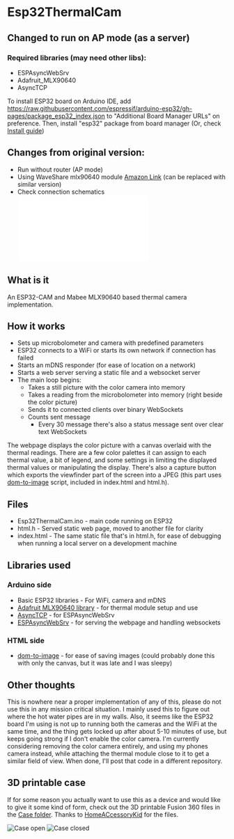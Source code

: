 # Esp32ThermalCam

## Changed to run on AP mode (as a server)

### Required libraries (may need other libs):
- ESPAsyncWebSrv
- Adafruit_MLX90640
- AsyncTCP

To install ESP32 board on Arduino IDE, add https://raw.githubusercontent.com/espressif/arduino-esp32/gh-pages/package_esp32_index.json to "Additional Board Manager URLs" on preference. 
Then, install "esp32" package from board manager
(Or, check [Install guide](https://randomnerdtutorials.com/installing-the-esp32-board-in-arduino-ide-windows-instructions/))

## Changes from original version:
- Run without router (AP mode)
- Using WaveShare mlx90640 module [Amazon Link](https://www.amazon.com/MLX90640-Thermal-Camera-Interface-Raspberry/dp/B08QCT423T) (can be replaced with similar version)
- Check connection schematics ![Schematic](esp32-cam_mlx90640.pdf)

## What is it

An ESP32-CAM and Mabee MLX90640 based thermal camera implementation.

## How it works

- Sets up microbolometer and camera with predefined parameters
- ESP32 connects to a WiFi or starts its own network if connection has failed
- Starts an mDNS responder (for ease of location on a network)
- Starts a web server serving a static file and a websocket server
- The main loop begins:
    - Takes a still picture with the color camera into memory
    - Takes a reading from the microbolometer into memory (right beside the color picture)
    - Sends it to connected clients over binary WebSockets
    - Counts sent message
        - Every 30 message there's also a status message sent over clear text WebSockets 

The webpage displays the color picture with a canvas overlaid with the thermal readings. There are a few color palettes it can assign to each thermal value, a bit of legend, and some settings in limiting the displayed thermal values or manipulating the display. There's also a capture button which exports the viewfinder part of the screen into a JPEG (this part uses [dom-to-image](https://github.com/tsayen/dom-to-image) script, included in index.html and html.h).

## Files
- Esp32ThermalCam.ino - main code running on ESP32
- html.h - Served static web page, moved to another file for clarity
- index.html - The same static file that's in html.h, for ease of debugging when running a local server on a development machine  

## Libraries used
### Arduino side
- Basic ESP32 libraries - For WiFi, camera and mDNS
-  [Adafruit MLX90640 library](https://github.com/adafruit/Adafruit_MLX90640) - for thermal module setup and use
-  [AsyncTCP](https://github.com/dvarrel/AsyncTCP) - for ESPAsyncWebSrv
-  [ESPAsyncWebSrv](https://github.com/dvarrel/ESPAsyncWebSrv) - for serving the webpage and handling websockets
### HTML side
-  [dom-to-image](https://github.com/tsayen/dom-to-image) - for ease of saving images (could probably done this with only the canvas, but it was late and I was sleepy)

## Other thoughts

This is nowhere near a proper implementation of any of this, please do not use this in any mission critical situation. I mainly used this to figure out where the hot water pipes are in my walls.
Also, it seems like the ESP32 board I'm using is not up to running both the cameras and the WiFi at the same time, and the thing gets locked up after about 5-10 minutes of use, but keeps going strong if I don't enable the color camera. I'm currently considering removing the color camera entirely, and using my phones camera instead, while attaching the thermal module close to it to get a similar field of view. When done, I'll post that code in a different repository.

## 3D printable case

If for some reason you actually want to use this as a device and would like to give it some kind of form, check out the 3D printable Fusion 360 files in the [Case folder](https://github.com/doct0r0710/Esp32ThermalCam/blob/main/Case/). Thanks to [HomeACcessoryKid](https://github.com/HomeACcessoryKid) for the files.

![Case open](https://github.com/doct0r0710/Esp32ThermalCam/blob/main/Case/case-open.jpg?raw=true)
![Case closed](https://github.com/doct0r0710/Esp32ThermalCam/blob/main/Case/case-closed.jpg?raw=true)
